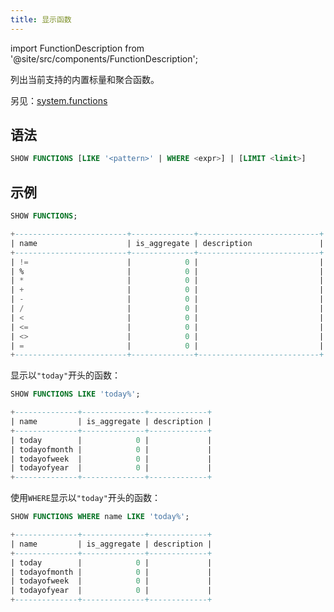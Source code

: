 ```yaml
---
title: 显示函数
---
```


import FunctionDescription from '@site/src/components/FunctionDescription';

<FunctionDescription description="引入或更新于：v1.2.315"/>

列出当前支持的内置标量和聚合函数。

另见：[system.functions](../../00-sql-reference/20-system-tables/system-functions.md)

## 语法

```sql
SHOW FUNCTIONS [LIKE '<pattern>' | WHERE <expr>] | [LIMIT <limit>]
```

## 示例

```sql
SHOW FUNCTIONS;

+-------------------------+--------------+---------------------------+
| name                    | is_aggregate | description               |
+-------------------------+--------------+---------------------------+
| !=                      |            0 |                           |
| %                       |            0 |                           |
| *                       |            0 |                           |
| +                       |            0 |                           |
| -                       |            0 |                           |
| /                       |            0 |                           |
| <                       |            0 |                           |
| <=                      |            0 |                           |
| <>                      |            0 |                           |
| =                       |            0 |                           |
+-------------------------+--------------+---------------------------+
```

显示以`"today"`开头的函数：

```sql
SHOW FUNCTIONS LIKE 'today%';

+--------------+--------------+-------------+
| name         | is_aggregate | description |
+--------------+--------------+-------------+
| today        |            0 |             |
| todayofmonth |            0 |             |
| todayofweek  |            0 |             |
| todayofyear  |            0 |             |
+--------------+--------------+-------------+
```

使用`WHERE`显示以`"today"`开头的函数：

```sql
SHOW FUNCTIONS WHERE name LIKE 'today%';

+--------------+--------------+-------------+
| name         | is_aggregate | description |
+--------------+--------------+-------------+
| today        |            0 |             |
| todayofmonth |            0 |             |
| todayofweek  |            0 |             |
| todayofyear  |            0 |             |
+--------------+--------------+-------------+
```
